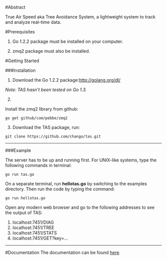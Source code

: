 
#Abstract

True Air Speed aka Tree Avoidance System, a lightweight system to track and analyze real-time data.


#Prerequisites

1. Go 1.2.2 package must be installed on your computer.

2. zmq2 package must also be installed.


#Getting Started


###Installation

1. Download the Go 1.2.2 package:http://golang.org/dl/ 
  
  *Note: TAS hasn’t been tested on Go 1.3.*  

2. 
Install the zmq2 library from github:
```
go get github/com/pebbe/zmq2
```

3. Download the TAS package, run:
```
git clone https://github.com/chango/tas.git

```
----
###Example


The server has to be up and running first. For UNIX-like systems, type the following commands in terminal:
```
go run tas.go
```
On a separate terminal, run **hellotas.go** by switching to the examples directory. Then run the code by typing the command:
```
go run hellotas.go
```
Open any modern web browser and go to the following addresses to see the output of TAS:
1. localhost:7451/DIAG 
2. localhost:7451/TREE
3. localhost:7451/STATS
4. localhost:7451/GET?key=*.*.*.*

----
#Documentation
The documentation can be found [here](./doc/documentation.md).


